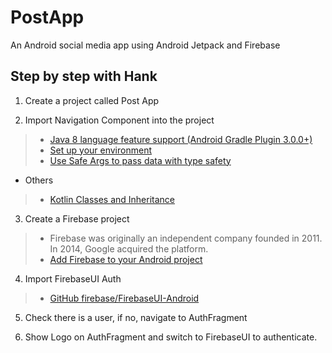 # PostApp

An Android social media app using Android Jetpack and Firebase

## Step by step with Hank

1. Create a project called Post App

2. Import Navigation Component into the project
> - [Java 8 language feature support (Android Gradle Plugin 3.0.0+)](https://developer.android.com/studio/write/java8-support#supported_features)
> - [Set up your environment](https://developer.android.com/guide/navigation/navigation-getting-started#Set-up)
> - [Use Safe Args to pass data with type safety](https://developer.android.com/guide/navigation/navigation-pass-data#Safe-args)

- Others
>- [Kotlin Classes and Inheritance](https://kotlinlang.org/docs/reference/classes.html)

3. Create a Firebase project
> - Firebase was originally an independent company founded in 2011. In 2014, Google acquired the platform.
> - [Add Firebase to your Android project](https://youtu.be/EmFA1l3ZGC0)

4. Import FirebaseUI Auth
> - [GitHub firebase/FirebaseUI-Android](https://github.com/firebase/FirebaseUI-Android)

5. Check there is a user, if no, navigate to AuthFragment

6. Show Logo on AuthFragment and switch to FirebaseUI to authenticate.